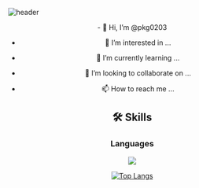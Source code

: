 ![header](https://capsule-render.vercel.app/api?type=Waving&color=timeGradient&height=400&section=header&text=Welcome+to-nl-pkg0203's+profile&fontSize=90)

<div align=center>
- 👋 Hi, I’m @pkg0203
  
- 👀 I’m interested in ...
  
- 🌱 I’m currently learning ...
  
- 💞️ I’m looking to collaborate on ...
  
- 📫 How to reach me ...

## **🛠️ Skills**

### Languages

<a href="https://www.python.org/"><img src="https://img.shields.io/badge/Python-3776AB?style=for-the-badge&logo=Python&logoColor=white"> 

[![Top Langs](https://github-readme-stats.vercel.app/api/top-langs/?username=pkg0203&layout=compact)](https://github.com/anuraghazra/github-readme-stats)
</div>
